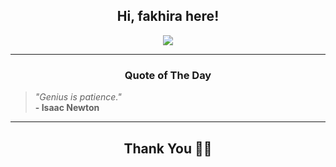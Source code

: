 <h2 align="center"> Hi, fakhira here!</h2>

<p align="center">
<a href="https://github.com/fakhiralkda" alt="github streak"><img src="https://dvst-streak.herokuapp.com/?user=fakhiralkda&theme=tokyonight&fire=DD472C"></a>
</p>

<hr>
<h3 align="center">Quote of The Day</h3>
<p align="center">
<blockquote>
<i>"Genius is patience."</i>
<br>
<b>- Isaac Newton</b>
</blockquote>
</p>


<hr>
<h2 align="center">Thank You 🙏🏼</h2>
